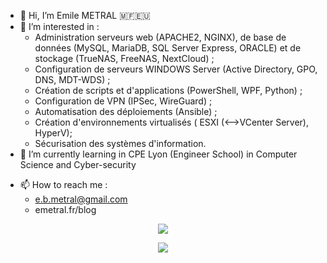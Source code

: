 - 👋 Hi, I’m Emile METRAL 🇲🇫🇪🇺
- 👀 I’m interested in :
  - Administration serveurs web (APACHE2, NGINX), de base de données (MySQL, MariaDB, SQL Server Express, ORACLE) et de stockage (TrueNAS, FreeNAS, NextCloud) ;
  - Configuration de serveurs WINDOWS Server (Active Directory, GPO, DNS, MDT-WDS) ;
  - Création de scripts et d'applications (PowerShell, WPF, Python) ;
  - Configuration de VPN (IPSec, WireGuard) ;
  - Automatisation des déploiements (Ansible) ;
  - Création d'environnements virtualisés ( ESXI (<-->VCenter Server), HyperV);
  - Sécurisation des systèmes d'information.
- 🌱 I’m currently learning in CPE Lyon (Engineer School) in Computer Science and Cyber-security
<!--- - 💞️ I’m looking to collaborate on ... --->
- 📫 How to reach me :
  - e.b.metral@gmail.com
  - emetral.fr/blog
<p align="center">
<a href="https://github.com/anuraghazra/github-readme-stats">
  <img align="center" src="https://github-readme-stats.vercel.app/api?username=EBMBA&show_icons=true&theme=vue&count_private=true" />
</a>
</p>

<p align="center">
<a href="https://github.com/anuraghazra/github-readme-stats">
  <img align="center" src="https://github-readme-stats.vercel.app/api/top-langs/?username=EBMBA&theme=vue"/>
</a>
</p>
<!---
EBMBA/EBMBA is a ✨ special ✨ repository because its `README.md` (this file) appears on your GitHub profile.
You can click the Preview link to take a look at your changes.
--->
